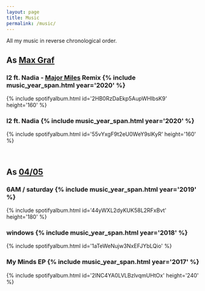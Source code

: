 ```yaml
---
layout: page
title: Music
permalink: /music/
---
```


All my music in reverse chronological order.

## As <a href="https://open.spotify.com/artist/4P18zJpH8WSmt5tWlACK4s?si=AMeBIXK3QaWnfDuT_fb2Zg&dl_branch=1" target="_blank">Max Graf</a>
### l2 ft. Nadia - <a href="https://open.spotify.com/artist/2z6e36ZPBEJg3JW32WFqGX?si=4dx9cEH0Sc-eefhhv7qrUg&dl_branch=1" target="_blank">Major Miles</a> Remix {% include music_year_span.html year='2020' %}
{% include spotifyalbum.html id='2HB0RzDaEkp5AupWHIbsK9' height='160' %}

### l2 ft. Nadia {% include music_year_span.html year='2020' %}
{% include spotifyalbum.html id='55vYxgF9t2eU0WeY9slKyR' height='160' %}   

<br />

## As <a href="https://open.spotify.com/artist/6AFljFauQ7OMhKIvNbdh4A?si=L8Abx5l1QoizBUtW0oWopg&dl_branch=1" target="_blank">04/05</a>
### 6AM / saturday {% include music_year_span.html year='2019' %}
{% include spotifyalbum.html id='44yWXL2dyKUK58L2RFxBvt' height='180' %}

### windows {% include music_year_span.html year='2018' %}
{% include spotifyalbum.html id='1aTeWeNujw3NxEFJYbLQio' %}

### My Minds EP {% include music_year_span.html year='2017' %}
{% include spotifyalbum.html id='2lNC4YA0LVLBzlvqmUHtOx' height='240' %}
